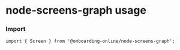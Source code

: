 # node-screens-graph usage

### Import
```
import { Screen } from '@onboarding-online/node-screens-graph';
```
